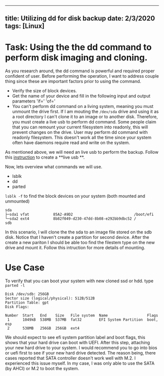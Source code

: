 
---
title: Utilizing dd for disk backup
date: 2/3/2020
tags: [Linux]
---

# Task: Using the the dd command to perform disk imaging and cloning.

As you research around, the dd command is powerful and required proper confident of user. Before performing the operation, I want to address couple thing since these are important factors prior to using the command.

- Verify the size of block devices.
- Get the name of your device and fill in the following input and output parameters 'if=' 'of='
- You can't perform dd command on a living system, meaning you must unmount the drive first. If I am mouting the `/dev/sda` drive and using it as a root directory I can't clone it to an image or to another disk. Therefore, you must create a live usb to perform dd command.  Some people claim that you can remount your current filesystem into readonly, this will prevent changes on the drive. User may perform dd command with readonly filesystem. This doesn't work all the time since your system often have daemons require read and write on the system.


As mentioned above, we will need an live usb to perform the backup. Follow this [instruction](create-live-usb.md) to create a **live usb **.


Now, lets overview what commands we will use.
- lsblk 
- dd
- parted

`lsblk -f` to find the block devices on your system (both mounted and unmounted)

```
sda                                                        
├─sda1 vfat           85A2-A9D2                            /boot/efi
└─sda2 ext4           8b82f049-d230-47dd-8b08-e292bb9dbc52 /
sdb
```
In this scenario, I will clone the the sda to an image file stored on the sdb disk. Notice that I haven't create a partition for second device. After the create a new pariton I should be able too find the filestem type on the new drive and mount it. Follow this intruction for more details of mounting.


# Use Case 
To verify that you can boot your system with new cloned ssd or hdd.
type `parted -l`

```
Disk /dev/sdb: 256GB
Sector size (logical/physical): 512B/512B
Partition Table: gpt
Disk Flags: 

Number  Start   End    Size   File system  Name                  Flags
 1      1049kB  538MB  537MB  fat32        EFI System Partition  boot, esp
 2      538MB   256GB  256GB  ext4
```

We should expect to see efi system partition label and boot flags, this shows that your hard drive can boot with UEFI. After this step, attaching your new hard drive to your system. I would recommend you to go into bios or uefi first to see if your new hard drive detected. The reason being, there cases reported that SATA controller doesn't work well with M.2. I experienced this issue myself. In my case, I was only able to use the SATA  (by AHCI) or M.2 to boot the system. 

